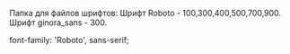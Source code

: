 Папка для файлов шрифтов:
Шрифт Roboto - 100,300,400,500,700,900.
Шрифт ginora_sans - 300.
<link href="https://fonts.googleapis.com/css?family=Roboto:100,300,400,500,700,900" rel="stylesheet">
font-family: 'Roboto', sans-serif;
